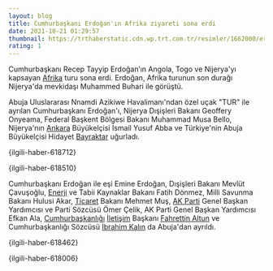 ```yaml
--- 
layout: blog
title: Cumhurbaşkanı Erdoğan'ın Afrika ziyareti sona erdi
date: 2021-10-21 01:29:57
thumbnail: https://trthaberstatic.cdn.wp.trt.com.tr/resimler/1662000/erdogan-ucak-aa-1663242.jpg
rating: 1
---
```

<p>
	Cumhurbaşkanı Recep Tayyip Erdoğan’ın Angola, Togo ve Nijerya'yı kapsayan <a href="https://www.trthaber.com/etiket/afrika/" target="_blank">Afrika</a> turu sona erdi. Erdoğan, Afrika turunun son durağı Nijerya'da mevkidaşı Muhammed Buhari ile görüştü.</p>
<p>
	Abuja Uluslararası Nnamdi Azikiwe Havalimanı'ndan özel uçak "TUR" ile ayrılan Cumhurbaşkanı Erdoğan'ı, Nijerya Dışişleri Bakanı Geoffery Onyeama, Federal Başkent Bölgesi Bakanı Muhammad Musa Bello, Nijerya'nın <a href="https://www.trthaber.com/etiket/ankara/" target="_blank">Ankara</a> Büyükelçisi İsmail Yusuf Abba ve Türkiye'nin Abuja Büyükelçisi Hidayet <a href="https://www.trthaber.com/etiket/bayraktar/" target="_blank">Bayraktar</a> uğurladı.</p>
<p>
	{ilgili-haber-618712}</p>
<p>
	{ilgili-haber-618510}</p>
<p>
	Cumhurbaşkanı Erdoğan ile eşi Emine Erdoğan, Dışişleri Bakanı Mevlüt Çavuşoğlu, <a href="https://www.trthaber.com/etiket/enerji/" target="_blank">Enerji</a> ve Tabii Kaynaklar Bakanı Fatih Dönmez, Milli Savunma Bakanı Hulusi Akar, <a href="https://www.trthaber.com/etiket/ticaret/" target="_blank">Ticaret</a> Bakanı Mehmet Muş, <a href="https://www.trthaber.com/etiket/ak-parti/" target="_blank">AK Parti</a> Genel Başkan Yardımcısı ve Parti Sözcüsü Ömer Çelik, AK Parti Genel Başkan Yardımcısı Efkan Ala, <a href="https://www.trthaber.com/etiket/cumhurbaskanligi/" target="_blank">Cumhurbaşkanlığı</a> <a href="https://www.trthaber.com/etiket/iletisim/" target="_blank">İletişim</a> Başkanı <a href="https://www.trthaber.com/etiket/fahrettin-altun/" target="_blank">Fahrettin Altun</a> ve Cumhurbaşkanlığı Sözcüsü <a href="https://www.trthaber.com/etiket/ibrahim-kalin/" target="_blank">İbrahim Kalın</a> da Abuja'dan ayrıldı.</p>
<p>
	{ilgili-haber-618462}</p>
<p>
	{ilgili-haber-618006}</p>